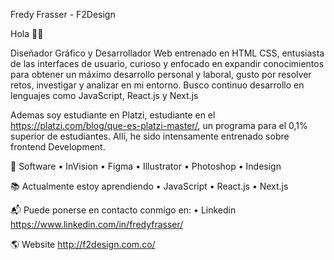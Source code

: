 Fredy Frasser - F2Design 

Hola 👋🏼

Diseñador Gráfico y Desarrollador Web entrenado en HTML CSS, entusiasta de las interfaces de usuario, curioso y enfocado en expandir conocimientos para obtener un máximo desarrollo personal y laboral, gusto por resolver retos, investigar y analizar en mi entorno. 
Busco continuo desarrollo en lenguajes como JavaScript, React.js y Next.js

Ademas soy estudiante en Platzi, estudiante en el https://platzi.com/blog/que-es-platzi-master/, un programa para el 0,1% superior de estudiantes. Allí, he sido intensamente entrenado sobre frontend Development.

🚀 Software
• InVision
• Figma
• Illustrator
• Photoshop
• Indesign

📚 Actualmente estoy aprendiendo
• JavaScript
• React.js
• Next.js

📬  Puede ponerse en contacto conmigo en:
• Linkedin https://www.linkedin.com/in/fredyfrasser/

🌎 Website
http://f2design.com.co/
